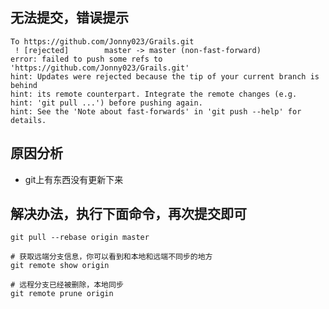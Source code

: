 ## 无法提交，错误提示

```
To https://github.com/Jonny023/Grails.git
 ! [rejected]        master -> master (non-fast-forward)
error: failed to push some refs to 'https://github.com/Jonny023/Grails.git'
hint: Updates were rejected because the tip of your current branch is behind
hint: its remote counterpart. Integrate the remote changes (e.g.
hint: 'git pull ...') before pushing again.
hint: See the 'Note about fast-forwards' in 'git push --help' for details.

```

## 原因分析

* git上有东西没有更新下来

## 解决办法，执行下面命令，再次提交即可

```shell
git pull --rebase origin master
```



```shell
# 获取远端分支信息，你可以看到和本地和远端不同步的地方
git remote show origin

# 远程分支已经被删除，本地同步
git remote prune origin
```

